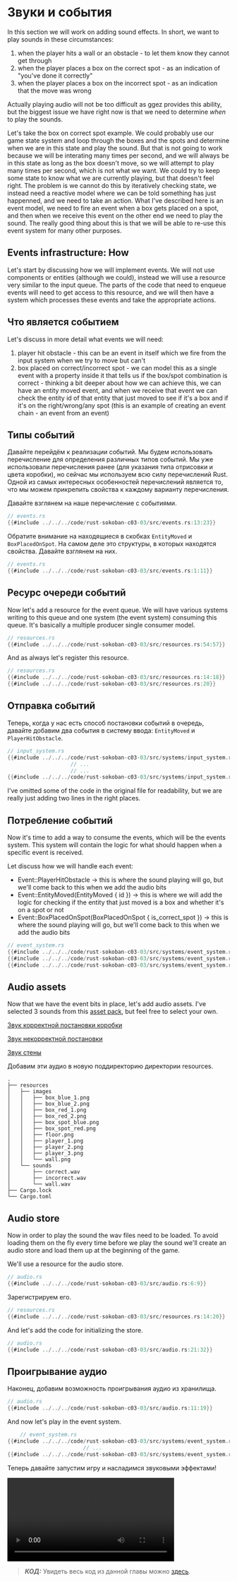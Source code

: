 # Звуки и события

In this section we will work on adding sound effects. In short, we want to play sounds in these circumstances:

1. when the player hits a wall or an obstacle - to let them know they cannot get through
2. when the player places a box on the correct spot - as an indication of "you've done it correctly"
3. when the player places a box on the incorrect spot - as an indication that the move was wrong

Actually playing audio will not be too difficult as ggez provides this ability, but the biggest issue we have right now is that we need to determine *when* to play the sounds.

Let's take the box on correct spot example. We could probably use our game state system and loop through the boxes and the spots and determine when we are in this state and play the sound. But that is not going to work because we will be interating many times per second, and we will always be in this state as long as the box doesn't move, so we will attempt to play many times per second, which is not what we want. We could try to keep some state to know what we are currently playing, but that doesn't feel right. The problem is we cannot do this by iteratively checking state, we instead need a reactive model where we can be told something has just happenned, and we need to take an action. What I've described here is an event model, we need to fire an event when a box gets placed on a spot, and then when we receive this event on the other end we need to play the sound. The really good thing about this is that we will be able to re-use this event system for many other purposes.

## Events infrastructure: How

Let's start by discussing how we will implement events. We will not use components or entities (although we could), instead we will use a resource very similar to the input queue. The parts of the code that need to enqueue events will need to get access to this resource, and we will then have a system which processes these events and take the appropriate actions.

## Что является событием

Let's discuss in more detail what events we will need:

1. player hit obstacle - this can be an event in itself which we fire from the input system when we try to move but can't
2. box placed on correct/incorrect spot - we can model this as a single event with a property inside it that tells us if the box/spot combination is correct - thinking a bit deeper about how we can achieve this, we can have an entity moved event, and when we receive that event we can check the entity id of that entity that just moved to see if it's a box and if it's on the right/wrong/any spot (this is an example of creating an event chain - an event from an event)

## Типы событий

Давайте перейдём к реализации событий. Мы будем использовать перечисление для определения различных типов событий. Мы уже использовали перечисления ранее (для указания типа отрисовки и цвета коробки), но сейчас мы используем всю силу перечислений Rust. Одной из самых интересных особенностей перечислений является то, что мы можем прикрепить свойства к каждому варианту перечисления.

Давайте взглянем на наше перечисление с событиями.

```rust
// events.rs
{{#include ../../../code/rust-sokoban-c03-03/src/events.rs:13:23}}
```

Обратите внимание на находящиеся в скобках `EntityMoved` и `BoxPlacedOnSpot`. На самом деле это структуры, в которых находятся свойства. Давайте взглянем на них.

```rust
// events.rs
{{#include ../../../code/rust-sokoban-c03-03/src/events.rs:1:11}}
```

## Ресурс очереди событий

Now let's add a resource for the event queue. We will have various systems writing to this queue and one system (the event system) consuming this queue. It's basically a multiple producer single consumer model.

```rust
// resources.rs
{{#include ../../../code/rust-sokoban-c03-03/src/resources.rs:54:57}}
```

And as always let's register this resource.

```rust
// resources.rs
{{#include ../../../code/rust-sokoban-c03-03/src/resources.rs:14:18}}
{{#include ../../../code/rust-sokoban-c03-03/src/resources.rs:20}}
```

## Отправка событий

Теперь, когда у нас есть способ постановки событий в очередь, давайте добавим два события в систему ввода: `EntityMoved` и `PlayerHitObstacle`.

```rust
// input_system.rs
{{#include ../../../code/rust-sokoban-c03-03/src/systems/input_system.rs:1:42}}
                    // ...
                    // ...
{{#include ../../../code/rust-sokoban-c03-03/src/systems/input_system.rs:83:124}}
```

I've omitted some of the code in the original file for readability, but we are really just adding two lines in the right places.

## Потребление событий

Now it's time to add a way to consume the events, which will be the events system. This system will contain the logic for what should happen when a specific event is received.

Let discuss how we will handle each event:

- Event::PlayerHitObstacle -&gt; this is where the sound playing will go, but we'll come back to this when we add the audio bits
- Event::EntityMoved(EntityMoved { id }) -&gt; this is where we will add the logic for checking if the entity that just moved is a box and whether it's on a spot or not
- Event::BoxPlacedOnSpot(BoxPlacedOnSpot { is_correct_spot }) -&gt; this is where the sound playing will go, but we'll come back to this when we add the audio bits

```rust
// event_system.rs
{{#include ../../../code/rust-sokoban-c03-03/src/systems/event_system.rs:1:34}}
{{#include ../../../code/rust-sokoban-c03-03/src/systems/event_system.rs:36:63}}
{{#include ../../../code/rust-sokoban-c03-03/src/systems/event_system.rs:71:78}}
```

## Audio assets

Now that we have the event bits in place, let's add audio assets. I've selected 3 sounds from this [asset pack](https://opengameart.org/content/512-sound-effects-8-bit-style), but feel free to select your own.

[Звук корректной постановки коробки](./sounds/correct.wav)

[Звук некорректной постановки](./sounds/incorrect.wav)

[Звук стены](./sounds/wall.wav)

Добавим эти аудио в новую поддиректорию директории resources.

```
.
├── resources
│   ├── images
│   │   ├── box_blue_1.png
│   │   ├── box_blue_2.png
│   │   ├── box_red_1.png
│   │   ├── box_red_2.png
│   │   ├── box_spot_blue.png
│   │   ├── box_spot_red.png
│   │   ├── floor.png
│   │   ├── player_1.png
│   │   ├── player_2.png
│   │   ├── player_3.png
│   │   └── wall.png
│   └── sounds
│       ├── correct.wav
│       ├── incorrect.wav
│       └── wall.wav
├── Cargo.lock
└── Cargo.toml
```

## Audio store

Now in order to play the sound the wav files need to be loaded. To avoid loading them on the fly every time before we play the sound we'll create an audio store and load them up at the beginning of the game.

We'll use a resource for the audio store.

```rust
// audio.rs
{{#include ../../../code/rust-sokoban-c03-03/src/audio.rs:6:9}}
```

Зарегистрируем его.

```rust
// resources.rs
{{#include ../../../code/rust-sokoban-c03-03/src/resources.rs:14:20}}
```

And let's add the code for initializing the store.

```rust
// audio.rs
{{#include ../../../code/rust-sokoban-c03-03/src/audio.rs:21:32}}
```

## Проигрывание аудио

Наконец, добавим возможность проигрывания аудио из хранилища.

```rust
// audio.rs
{{#include ../../../code/rust-sokoban-c03-03/src/audio.rs:11:19}}
```

And now let's play in the event system.

```rust
    // event_system.rs
{{#include ../../../code/rust-sokoban-c03-03/src/systems/event_system.rs:24:37}}
                        // ...
{{#include ../../../code/rust-sokoban-c03-03/src/systems/event_system.rs:61:73}}
```

Теперь давайте запустим игру и насладимся звуковыми эффектами!

<video width="75%" controls>
    <source src="./videos/audio.mov" type="video/mp4">
</source></video>

> ***КОД:*** Увидеть весь код из данной главы можно [здесь](https://github.com/iolivia/rust-sokoban/tree/master/code/rust-sokoban-c03-03).
